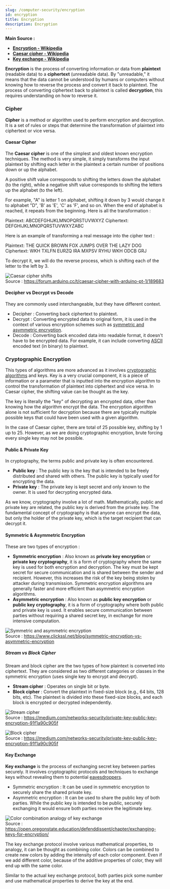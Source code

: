```yaml
---
slug: /computer-security/encryption
id: encryption
title: Encryption
description: Encryption
---
```


**Main Source :**

- **[Encryption - Wikipedia](https://en.wikipedia.org/wiki/Encryption)**
- **[Caesar cipher - Wikipedia](https://en.wikipedia.org/wiki/Caesar_cipher)**
- **[Key exchange - Wikipedia](https://en.wikipedia.org/wiki/Key_exchange)**

**Encryption** is the process of converting information or data from **plaintext** (readable data) to a **ciphertext** (unreadable data). By "unreadable," it means that the data cannot be understood by humans or computers without knowing how to reverse the process and convert it back to plaintext. The process of converting ciphertext back to plaintext is called **decryption**, this requires understanding on how to reverse it.

### Cipher

**Cipher** is a method or algorithm used to perform encryption and decryption. It is a set of rules or steps that determine the transformation of plaintext into ciphertext or vice versa.

#### Caesar Cipher

The **Caesar cipher** is one of the simplest and oldest known encryption techniques. The method is very simple, it simply transforms the input plaintext by shifting each letter in the plaintext a certain number of positions down or up the alphabet.

A positive shift value corresponds to shifting the letters down the alphabet (to the right), while a negative shift value corresponds to shifting the letters up the alphabet (to the left).

For example, "A" is letter 1 on alphabet, shifting it down by 3 would change it to alphabet "D", 'B' as 'E', 'C' as 'F', and so on. When the end of alphabet is reached, it repeats from the beginning. Here is all the transformation :

Plaintext: ABCDEFGHIJKLMNOPQRSTUVWXYZ
Ciphertext: DEFGHIJKLMNOPQRSTUVWXYZABC

Here is an example of transforming a real message into the cipher text :

Plaintext: THE QUICK BROWN FOX JUMPS OVER THE LAZY DOG
Ciphertext: WKH TXLFN EURZQ IRA MXPSV RYHU WKH ODCB GRJ

To decrypt it, we will do the reverse process, which is shifting each of the letter to the left by 3.

![Caesar cipher shifts](./caesar-cipher.png)  
Source : https://forum.arduino.cc/t/caesar-cipher-with-arduino-pt-1/189683

#### Decipher vs Decrypt vs Decode

They are commonly used interchangeable, but they have different context.

- Decipher : Converting back ciphertext to plaintext.
- Decrypt : Converting encrypted data to original form, it is used in the context of various encryption schemes such as [symmetric and asymmetric encryption](#symmetric--asymmetric-encryption).
- Decode : Converting back encoded data into readable format, it doesn't have to be encrypted data. For example, it can include converting [ASCII](/computer-and-programming-fundamentals/data-representation#ascii) encoded text (in binary) to plaintext.

### Cryptographic Encryption

This types of algorithms are more advanced as it involves [cryptographic algorithms](/computer-security/computer-security-fundamentals#cryptography) and keys. Key is a very crucial component, it is a piece of information or a parameter that is inputted into the encryption algorithm to control the transformation of plaintext into ciphertext and vice versa. In Caesar cipher, the shifting value can be thought as the key.

The key is literally the "key" of decrypting an encrypted data, other than knowing how the algorithm encrypt the data. The encryption algorithm alone is not sufficient for decryption because there are typically multiple possible keys that could have been used with a given algorithm.

In the case of Caesar cipher, there are total of 25 possible key, shifting by 1 up to 25. However, as we are doing cryptographic encryption, brute forcing every single key may not be possible.

#### Public & Private Key

In cryptography, the terms public and private key is often encountered.

- **Public key** : The public key is the key that is intended to be freely distributed and shared with others. The public key is typically used for encrypting the data.
- **Private key** : The private key is kept secret and only known to the owner. It is used for decrypting encrypted data.

As we know, cryptography involve a lot of math. Mathematically, public and private key are related, the public key is derived from the private key. The fundamental concept of cryptography is that anyone can encrypt the data, but only the holder of the private key, which is the target recipient that can decrypt it.

#### Symmetric & Asymmetric Encryption

These are two types of encryption :

- **Symmetric encryption** : Also known as **private key encryption** or **private key cryptography**, it is a form of cryptography where the same key is used for both encryption and decryption. The key must be kept secret for secure communication and is shared between the sender and recipient. However, this increases the risk of the key being stolen by attacker during transmission. Symmetric encryption algorithms are generally faster and more efficient than asymmetric encryption algorithms.
- **Asymmetric encryption** : Also known as **public key encryption** or **public key cryptography**, it is a form of cryptography where both public and private key is used. It enables secure communication between parties without requiring a shared secret key, in exchange for more intensive computation.

![Symmetric and asymmetric encryption](./symmetric-asymmetric.png)  
Source : https://www.clickssl.net/blog/symmetric-encryption-vs-asymmetric-encryption

##### Stream vs Block Cipher

Stream and block cipher are the two types of how plaintext is converted into ciphertext. They are considered as two different categories or classes in the symmetric encryption (uses single key to encrypt and decrypt).

- **Stream cipher** : Operates on single bit or byte.
- **Block cipher** : Convert the plaintext in fixed-size block (e.g., 64 bits, 128 bits, etc). The plaintext is divided into these fixed-size blocks, and each block is encrypted or decrypted independently.

![Stream cipher](./stream-cipher.gif)  
Source : https://medium.com/networks-security/private-key-public-key-encryption-91f1a90c905f

![Block cipher](./block-cipher.gif)  
Source : https://medium.com/networks-security/private-key-public-key-encryption-91f1a90c905f

#### Key Exchange

**Key exchange** is the process of exchanging secret key between parties securely. It involves cryptographic protocols and techniques to exchange keys without revealing them to potential [eavesdroppers](/computer-security/network-security#eavesdropping).

- Symmetric encryption : It can be used in symmetric encryption to securely share the shared private key.
- Asymmetric encryption : It can be used to share the public key of both parties. While the public key is intended to be public, securely exchanging it would ensure both parties receive the legitimate key.

![Color combination analogy of key exchange](./key-exchange.gif)  
Source : https://open.oregonstate.education/defenddissent/chapter/exchanging-keys-for-encryption/

The key exchange protocol involve various mathematical properties, to analogy, it can be thought as combining color. Colors can be combined to create new colors by adding the intensity of each color component. Even if we add different color, because of the additive properties of color, they will end up with the same color.

Similar to the actual key exchange protocol, both parties pick some number and use mathematical properties to derive the key at the end.
